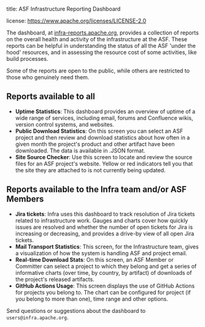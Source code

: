 title: ASF Infrastructure Reporting Dashboard

license: https://www.apache.org/licenses/LICENSE-2.0

The dashboard, at <a href="https://infra-reports.apache.org" target="_blank">infra-reports.apache.org</a>, provides a collection of reports on the overall health and activity of the infrastructure at the ASF. These reports can be helpful in understanding the status of all the ASF 'under the hood' resources, and in assessing the resource cost of some activities, like build processes.

Some of the reports are open to the public, while others are restricted to those who genuinely need them. 

## Reports available to all

  - **Uptime Statistics**: This dashboard provides an overview of uptime of a wide range of services, including email, forums and Confluence wikis, version control systems, and websites.
  - **Public Download Statistics**: On this screen you can select an ASF project and then review and download statistics about how often in a given month the project's product and other artifact have been downloaded. The data is available in .JSON format.
  - **Site Source Checker**: Use this screen to locate and review the source files for an ASF project's website. Yellow or red indicators tell you that the site they are attached to  is not currently being updated.

## Reports available to the Infra team and/or ASF Members

  - **Jira tickets**: Infra uses this dashboard to track resolution of Jira tickets related to infrastructure work. Gauges and charts cover how quickly issues are resolved and whether the number of open tickets for Jira is increasing or decreasing, and provides a drive-by view of all open Jira tickets.
  - **Mail Transport Statistics**: This screen, for the Infrastructure team, gives a visualization of how the system is handling ASF and project email.
  - **Real-time Download Stats**: On this screen, an ASF Member or Committer can select a project to which they belong and get a series of informative charts (over time, by country, by artifact) of downloads of the project's released artifacts.
  - **GitHub Actions Usage**: This screen displays the use of GitHub Actions for projects you belong to. The chart can be configured for project (if you belong to more than one), time range and other options. 

Send questions or suggestions about the dashboard to `users@infra.apache.org`.
